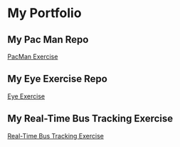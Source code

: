 # My Portfolio
## My Pac Man Repo

<a href="https://masteroraclesentinel.github.io/PacMan_along-with-_Week-4/">PacMan Exercise</a>

## My Eye Exercise Repo

<a href="https://frolicking-pegasus-ae8632.netlify.app/">Eye Exercise</a>

## My Real-Time Bus Tracking Exercise

<a href="https://effortless-scone-29e44c.netlify.app/">Real-Time Bus Tracking Exercise</a>

